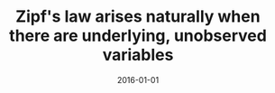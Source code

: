 ---
title: "Zipf's law arises naturally when there are underlying, unobserved variables"
collection: publications
category: manuscripts
permalink: /publication/2016-01-01-zipf
excerpt: 'This paper provides a theoretical explanation for the emergence of Zipf''s law in natural phenomena.'
date: 2016-01-01
venue: 'PLoS Computational Biology'
citation: 'Aitchison L, Corradi N, Latham PE. (2016). &quot;Zipf''s law arises naturally when there are underlying, unobserved variables.&quot; <i>PLoS Computational Biology</i>.'
--- 